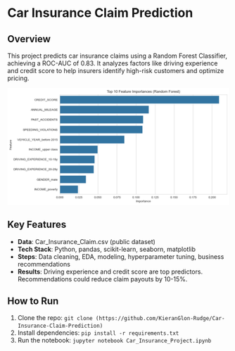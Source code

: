 # Car Insurance Claim Prediction

## Overview
This project predicts car insurance claims using a Random Forest Classifier, achieving a ROC-AUC of 0.83. It analyzes factors like driving experience and credit score to help insurers identify high-risk customers and optimize pricing.

![Feature Importance](images/feature_importance.png)

## Key Features
- **Data**: Car_Insurance_Claim.csv (public dataset)
- **Tech Stack**: Python, pandas, scikit-learn, seaborn, matplotlib
- **Steps**: Data cleaning, EDA, modeling, hyperparameter tuning, business recommendations
- **Results**: Driving experience and credit score are top predictors. Recommendations could reduce claim payouts by 10-15%.

## How to Run
1. Clone the repo: `git clone (https://github.com/KieranGlon-Rudge/Car-Insurance-Claim-Prediction)`
2. Install dependencies: `pip install -r requirements.txt`
3. Run the notebook: `jupyter notebook Car_Insurance_Project.ipynb`
